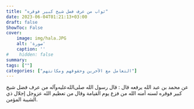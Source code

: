 ```yaml
---
title: "ثواب من عرف فضل شيخ كبير فوقره"
date: 2023-06-04T01:21:13+03:00
draft: false
ShowToc: False
cover:
    image: img/hala.JPG
    alt: 'صورة'
    caption: ''
#    hidden: false
summary: 
tags: [""]
categories: ["التعامل مع الآخرين وحقوقهم ومكانتهم"]
---
```

عن محمد بن عبد الله
يرفعه قال : قال رسول الله صلى‌الله‌عليه‌وآله من عرف فضل شيخ كبير فوقره لسنه
أمنه الله من فزع يوم القيامة وقال من تعظيم الله عزوجل إجلال ذي
الشيبة المؤمن.


